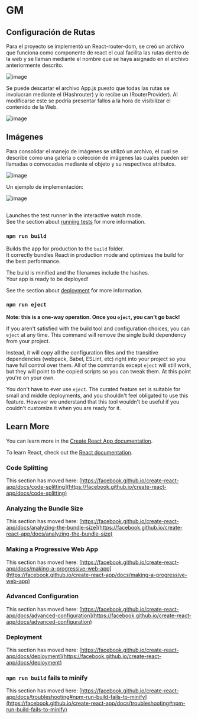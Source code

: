 # GM

## Configuración de Rutas

Para el proyecto se implementó un React-router-dom, se creó un archivo que funciona como componente de react el cual facilita las rutas dentro de la web y se llaman mediante el nombre que se haya asignado en el archivo anteriormente descrito.

![image](https://user-images.githubusercontent.com/114504563/210119616-d3278951-f56c-463a-b0a2-c34c1048c3bd.png)

Se puede descartar el archivo App.js puesto que todas las rutas se involucran mediante el (Hashrouter) y lo recibe un (RouterProvider). Al modificarse este se podría presentar fallos a la hora de visibilizar el contenido de la Web.
  
![image](https://user-images.githubusercontent.com/114504563/210119906-7891416a-196f-491f-ad57-b6198de1cce4.png)

## Imágenes

Para consolidar el manejo de imágenes se utilizó un archivo, el cual se describe como una galeria o colección de imágenes las cuales pueden ser llamadas o convocadas mediante el objeto y su respectivos atributos.

![image](https://user-images.githubusercontent.com/114504563/210119845-f986343d-2a50-448d-86be-e82bb3b1f04d.png)

Un ejemplo de implementación:

![image](https://user-images.githubusercontent.com/114504563/210120191-8bbbb1b7-742c-4fcb-9931-d8a58575b1ac.png)


## 

Launches the test runner in the interactive watch mode.\
See the section about [running tests](https://facebook.github.io/create-react-app/docs/running-tests) for more information.

### `npm run build`

Builds the app for production to the `build` folder.\
It correctly bundles React in production mode and optimizes the build for the best performance.

The build is minified and the filenames include the hashes.\
Your app is ready to be deployed!

See the section about [deployment](https://facebook.github.io/create-react-app/docs/deployment) for more information.

### `npm run eject`

**Note: this is a one-way operation. Once you `eject`, you can't go back!**

If you aren't satisfied with the build tool and configuration choices, you can `eject` at any time. This command will remove the single build dependency from your project.

Instead, it will copy all the configuration files and the transitive dependencies (webpack, Babel, ESLint, etc) right into your project so you have full control over them. All of the commands except `eject` will still work, but they will point to the copied scripts so you can tweak them. At this point you're on your own.

You don't have to ever use `eject`. The curated feature set is suitable for small and middle deployments, and you shouldn't feel obligated to use this feature. However we understand that this tool wouldn't be useful if you couldn't customize it when you are ready for it.

## Learn More

You can learn more in the [Create React App documentation](https://facebook.github.io/create-react-app/docs/getting-started).

To learn React, check out the [React documentation](https://reactjs.org/).

### Code Splitting

This section has moved here: [https://facebook.github.io/create-react-app/docs/code-splitting](https://facebook.github.io/create-react-app/docs/code-splitting)

### Analyzing the Bundle Size

This section has moved here: [https://facebook.github.io/create-react-app/docs/analyzing-the-bundle-size](https://facebook.github.io/create-react-app/docs/analyzing-the-bundle-size)

### Making a Progressive Web App

This section has moved here: [https://facebook.github.io/create-react-app/docs/making-a-progressive-web-app](https://facebook.github.io/create-react-app/docs/making-a-progressive-web-app)

### Advanced Configuration

This section has moved here: [https://facebook.github.io/create-react-app/docs/advanced-configuration](https://facebook.github.io/create-react-app/docs/advanced-configuration)

### Deployment

This section has moved here: [https://facebook.github.io/create-react-app/docs/deployment](https://facebook.github.io/create-react-app/docs/deployment)

### `npm run build` fails to minify

This section has moved here: [https://facebook.github.io/create-react-app/docs/troubleshooting#npm-run-build-fails-to-minify](https://facebook.github.io/create-react-app/docs/troubleshooting#npm-run-build-fails-to-minify)
